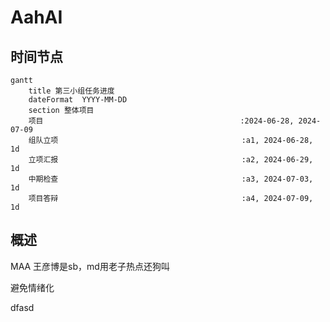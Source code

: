 # AahAI
## 时间节点

```mermaid
gantt
    title 第三小组任务进度
    dateFormat  YYYY-MM-DD
    section 整体项目
    项目											  :2024-06-28, 2024-07-09
    组队立项           								 :a1, 2024-06-28, 1d
    立项汇报           								 :a2, 2024-06-29, 1d
    中期检查                                         :a3, 2024-07-03, 1d
    项目答辩           								 :a4, 2024-07-09, 1d
```

## 概述

MAA
王彦博是sb，md用老子热点还狗叫

避免情绪化

dfasd
